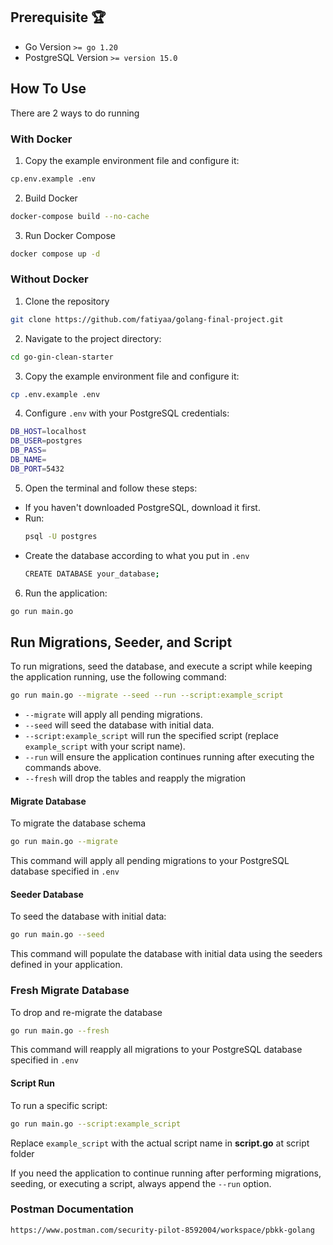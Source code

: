 ## Prerequisite 🏆

- Go Version `>= go 1.20`
- PostgreSQL Version `>= version 15.0`

## How To Use

There are 2 ways to do running

### With Docker

1. Copy the example environment file and configure it:

```bash
cp.env.example .env
```

2. Build Docker

```bash
docker-compose build --no-cache
```

3. Run Docker Compose

```bash
docker compose up -d
```

### Without Docker

1. Clone the repository

```bash
git clone https://github.com/fatiyaa/golang-final-project.git
```

2. Navigate to the project directory:

```bash
cd go-gin-clean-starter
```

3. Copy the example environment file and configure it:

```bash
cp .env.example .env
```

4. Configure `.env` with your PostgreSQL credentials:

```bash
DB_HOST=localhost
DB_USER=postgres
DB_PASS=
DB_NAME=
DB_PORT=5432
```

5. Open the terminal and follow these steps:

- If you haven't downloaded PostgreSQL, download it first.
- Run:
  ```bash
  psql -U postgres
  ```
- Create the database according to what you put in `.env`
  ```bash
  CREATE DATABASE your_database;
  ```

6. Run the application:

```bash
go run main.go
```

## Run Migrations, Seeder, and Script

To run migrations, seed the database, and execute a script while keeping the application running, use the following command:

```bash
go run main.go --migrate --seed --run --script:example_script
```

- `--migrate` will apply all pending migrations.
- `--seed` will seed the database with initial data.
- `--script:example_script` will run the specified script (replace `example_script` with your script name).
- `--run` will ensure the application continues running after executing the commands above.
- `--fresh` will drop the tables and reapply the migration

#### Migrate Database

To migrate the database schema

```bash
go run main.go --migrate
```

This command will apply all pending migrations to your PostgreSQL database specified in `.env`

#### Seeder Database

To seed the database with initial data:

```bash
go run main.go --seed
```

This command will populate the database with initial data using the seeders defined in your application.

### Fresh Migrate Database

To drop and re-migrate the database 

```bash
go run main.go --fresh
```

This command will reapply all migrations to your PostgreSQL database specified in `.env`

#### Script Run

To run a specific script:

```bash
go run main.go --script:example_script
```

Replace `example_script` with the actual script name in **script.go** at script folder

If you need the application to continue running after performing migrations, seeding, or executing a script, always append the `--run` option.

### Postman Documentation

`https://www.postman.com/security-pilot-8592004/workspace/pbkk-golang`
